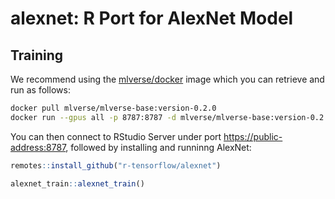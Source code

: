 alexnet: R Port for AlexNet Model
================

## Training

We recommend using the
[mlverse/docker](https://github.com/mlverse/docker) image which you can
retrieve and run as follows:

``` bash
docker pull mlverse/mlverse-base:version-0.2.0
docker run --gpus all -p 8787:8787 -d mlverse/mlverse-base:version-0.2.0
```

You can then connect to RStudio Server under port
<https://public-address:8787>, followed by installing and runninng
AlexNet:

``` r
remotes::install_github("r-tensorflow/alexnet")

alexnet_train::alexnet_train()
```
